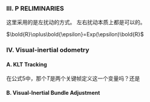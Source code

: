 ### III. P RELIMINARIES

这里采用的是左扰动的方式。 左右扰动本质上都是可以的。

$\bold{R}\oplus\bold{\epsilon}=Exp(\epsilon)\bold{R}$

### IV. Visual-inertial odometry

#### A. KLT Tracking

 在公式5中，那个$T$是两个关键帧定义这一个变量吗？还是

#### B. Visual-Inertial Bundle Adjustment

